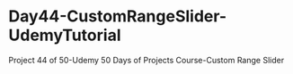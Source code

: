 # Day44-CustomRangeSlider-UdemyTutorial
Project 44 of 50-Udemy 50 Days of Projects Course-Custom Range Slider
